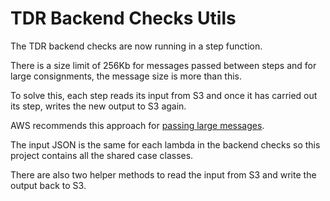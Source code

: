 # TDR Backend Checks Utils

The TDR backend checks are now running in a step function. 

There is a size limit of 256Kb for messages passed between steps and for large consignments, the message size is more than this.

To solve this, each step reads its input from S3 and once it has carried out its step, writes the new output to S3 again.

AWS recommends this approach for [passing large messages](https://docs.aws.amazon.com/step-functions/latest/dg/avoid-exec-failures.html).

The input JSON is the same for each lambda in the backend checks so this project contains all the shared case classes.

There are also two helper methods to read the input from S3 and write the output back to S3.


